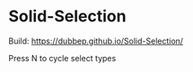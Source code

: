 # Solid-Selection
 
Build: https://dubbep.github.io/Solid-Selection/

Press N to cycle select types

